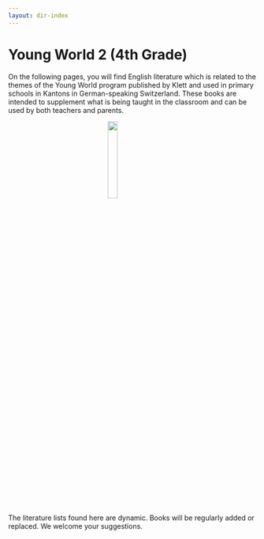 ```yaml
---
layout: dir-index
---
```


# Young World 2 (4th Grade)

On the following pages, you will find English literature which is related to the themes of the Young World program published by Klett and used in primary schools in Kantons in German-speaking Switzerland. These books are intended to supplement what is being taught in the classroom and can be used by both teachers and parents.

<img src="https://i.imgur.com/YBa9We4.png" width="20%" style="display:block;margin-left:auto;margin-right:auto;" />

The literature lists found here are dynamic. Books will be regularly added or replaced. We welcome your suggestions.
<!--stackedit_data:
eyJoaXN0b3J5IjpbLTY2Nzc4ODE1NF19
-->